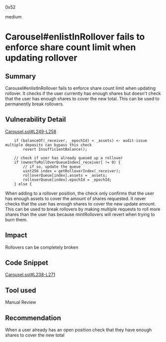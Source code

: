0x52

medium

# Carousel#enlistInRollover fails to enforce share count limit when updating rollover

## Summary

Carousel#enlistInRollover fails to enforce share count limit when updating rollover. It checks if the user currently has enough shares but doesn't check that the user has enough shares to cover the new total. This can be used to permanently break rollovers.

## Vulnerability Detail

[Carousel.sol#L249-L258](https://github.com/sherlock-audit/2023-03-Y2K/blob/main/Earthquake/src/v2/Carousel/Carousel.sol#L249-L258)

        if (balanceOf(_receiver, _epochId) < _assets) <- audit-issue multiple deposits can bypass this check
            revert InsufficientBalance();

        // check if user has already queued up a rollover
        if (ownerToRollOverQueueIndex[_receiver] != 0) {
            // if so, update the queue
            uint256 index = getRolloverIndex(_receiver);
            rolloverQueue[index].assets = _assets;
            rolloverQueue[index].epochId = _epochId;
        } else {

When adding to a rollover position, the check only confirms that the user has enough assets to cover the amount of shares requested. It never checks that the user has enough shares to cover the new update amount. This can be used to break rollovers by making multiple requests to roll more shares than the user has because mintRollovers will revert when trying to burn them.

## Impact

Rollovers can be completely broken

## Code Snippet

[Carousel.sol#L238-L271](https://github.com/sherlock-audit/2023-03-Y2K/blob/main/Earthquake/src/v2/Carousel/Carousel.sol#L238-L271)

## Tool used

Manual Review

## Recommendation

When a user already has an open position check that they have enough shares to cover the new total